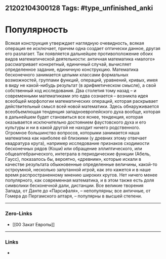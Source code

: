 21202104300128
Tags: #type_unfinished_anki 
---
# Популярность

Всякая конструкция утверждает наглядную очевидность, всякая операция ее исключает, причем одна создает оптически данное, другая его разлагает. Так появляется дальнейшее противоположение обоих видов математической деятельности: античная математика «малого» рассматривает конкретный, единичный случай, вычисляет определенное задание, единичную конструкцию. Математика бесконечного занимается целыми классами формальных возможностей, группами функций, операций, уравнений, кривых, имея в виду не какой-нибудь результат (в арифметическом смысле), а свой собственный ход исследования. Два столетия тому назад – и современными математиками это едва сознается – возникла идея всеобщей морфологии математических операций, которая раскрывает действительный смысл всей новой математики. Здесь обнаруживается всеобъемлющая тенденция западноевропейского духа вообще, которая в дальнейшем будет становиться все яснее, тенденция, которая оказывается исключительно достоянием фаустовского духа и его культуры и ни в какой другой не находит ничего родственного. Огромное большинство вопросов, которыми занимается наша математика как наиболее ей близкими (у древних этому отвечает квадратура круга), например исследование признаков сходимости бесконечных рядов (Коши) или обращение эллиптического, или общеалгебраического, интеграла в периодические функции (Абель, Гaycc), показалось бы, вероятно, «древним», которые искали в качестве результата обыкновенные определенные величины, какой-то остроумной, несколько запутанной игрой, как это кажется и в наше время распространенному мнению широких кругов. Нет ничего менее популярного, как современная математика, и в этом также есть доля символики бесконечной дали, дистанции. Все великие творения Запада, от Данте до «Парсифаля», – непопулярны; все античные, от Гомера до Пергамского алтаря, – популярны в высшей степени.

---
### Zero-Links
- [[00 Закат Европы]]
---
### Links
-